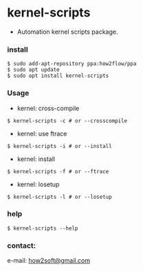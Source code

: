 # kernel-scripts
- Automation kernel scripts package.

### install
```
$ sudo add-apt-repository ppa:how2flow/ppa
$ sudo apt update
$ sudo apt install kernel-scripts
```

### Usage
- kernel: cross-compile
```
$ kernel-scripts -c # or --crosscompile
```

- kernel: use ftrace
```
$ kernel-scripts -i # or --install
```

- kernel: install
```
$ kernel-scripts -f # or --ftrace
```

- kernel: losetup
```
$ kernel-scripts -l # or --losetup
```

### help

```
$ kernel-scripts --help
```

### contact:
e-mail: <how2soft@gmail.com>
